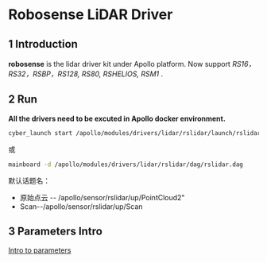 # **Robosense LiDAR Driver**

## 1 Introduction

 **robosense**  is the lidar driver kit under Apollo platform. Now support *RS16，RS32，RSBP，RS128, RS80, RSHELIOS, RSM1* .


## 2 Run

**All the drivers need to be excuted in Apollo docker environment.**

```sh
cyber_launch start /apollo/modules/drivers/lidar/rslidar/launch/rslidar.launch
```

或

```sh
mainboard -d /apollo/modules/drivers/lidar/rslidar/dag/rslidar.dag
```

默认话题名：

- 原始点云 -- /apollo/sensor/rslidar/up/PointCloud2"
- Scan--/apollo/sensor/rslidar/up/Scan

## 3 Parameters Intro

[Intro to parameters](doc/parameter_intro.md)
